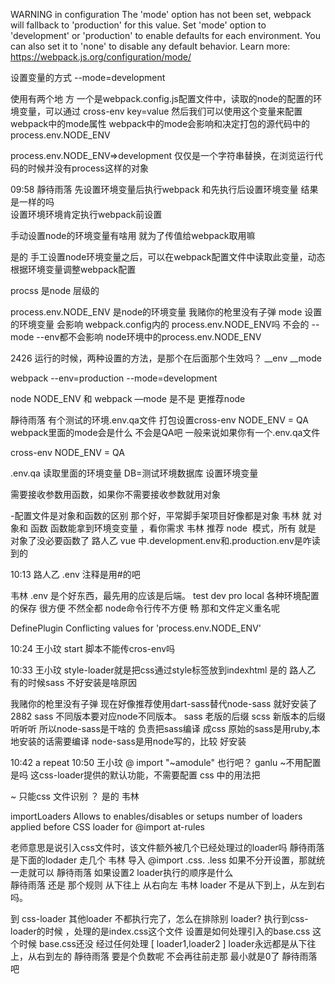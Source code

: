 


WARNING in configuration
The 'mode' option has not been set, webpack will fallback to 'production' for this value.
Set 'mode' option to 'development' or 'production' to enable defaults for each environment.
You can also set it to 'none' to disable any default behavior. Learn more: https://webpack.js.org/configuration/mode/


设置变量的方式
--mode=development


使用有两个地 方
一个是webpack.config.js配置文件中，读取的node的配置的环境变量，可以通过 cross-env key=value
然后我们可以使用这个变量来配置webpack中的mode属性
webpack中的mode会影响和决定打包的源代码中的 process.env.NODE_ENV

process.env.NODE_ENV=>development
仅仅是一个字符串替换，在浏览运行代码的时候并没有process这样的对象

09:58
靜待雨落
先设置环境变量后执行webpack   和先执行后设置环境变量 结果是一样的吗    
设置环境环境肯定执行webpack前设置 


手动设置node的环境变量有啥用 就为了传值给webpack取用嘛 

是的
手工设置node环境变量之后，可以在webpack配置文件中读取此变量，动态根据环境变量调整webpack配置


procss 是node 层级的

process.env.NODE_ENV 是node的环境变量
我赌你的枪里没有子弹
mode 设置的环境变量 会影响 webpack.config内的 process.env.NODE_ENV吗 不会的
--mode --env都不会影响 node环境中的process.env.NODE_ENV

2426
运行的时候，两种设置的方法，是那个在后面那个生效吗？ __env   __mode 

webpack --env=production --mode=development

node NODE_ENV  和 webpack —mode 是不是 更推荐node  

靜待雨落
有个测试的环境.env.qa文件    打包设置cross-env NODE_ENV = QA  webpack里面的mode会是什么 不会是QA吧 
一般来说如果你有一个.env.qa文件


cross-env NODE_ENV = QA

.env.qa
读取里面的环境变量
DB=测试环境数据库
设置环境变量


需要接收参数用函数，如果你不需要接收参数就用对象

-配置文件是对象和函数的区别 那个好，平常脚手架项目好像都是对象 
韦林
就 对象和 函数 函数能拿到环境变变量 ，看你需求 
韦林
推荐 node  模式，所有 就是 对象了没必要函数了 
路人乙
vue 中.development.env和.production.env是咋读到的 




10:13
路人乙
.env 注释是用#的吧 

韦林
.env 是个好东西，最先用的应该是后端。
test  dev pro local  各种环境配置的保存 很方便  不然全都 node命令行传不方便 
畅
那和文件定义重名呢 

DefinePlugin
Conflicting values for 'process.env.NODE_ENV'


10:24
王小玟
start 脚本不能传cros-env吗 



10:33
王小玟
style-loader就是把css通过style标签放到indexhtml 
是的
路人乙
有的时候sass 不好安装是啥原因 

我赌你的枪里没有子弹
现在好像推荐使用dart-sass替代node-sass 就好安装了 
2882
sass 不同版本要对应node不同版本。 
sass 老版的后缀
scss 新版本的后缀
听听听
所以node-sass是干啥的 
负责把sass编译 成css
原始的sass是用ruby,本地安装的话需要编译
node-sass是用node写的，比较 好安装


10:42
a
repeat 
10:50
王小玟
@ import "~amodule"  也行吧？ 
ganlu
~不用配置是吗 这css-loader提供的默认功能，不需要配置
css 中的用法把 

~ 只能css 文件识别 ？ 是的
韦林


importLoaders Allows to enables/disables or setups number of loaders applied before CSS loader for @import at-rules



老师意思是说引入css文件时，该文件额外被几个已经处理过的loader吗 
靜待雨落
是下面的lodader  走几个 
韦林
导入 @import .css. .less   如果不分开设置，那就统一走就可以 
靜待雨落
如果设置2  loader执行的顺序是什么  
靜待雨落
还是 那个规则 从下往上 从右向左 
韦林
loader 不是从下到上，从左到右吗。

到 css-loader 其他loader 不都执行完了，怎么在排除别 loader? 
执行到css-loader的时候 ，处理的是index.css这个文件
设置是如何处理引入的base.css
这个时候 base.css还没 经过任何处理
[
  loader1,loader2
]
loader永远都是从下往 上，从右到左的
靜待雨落
要是个负数呢  不会再往前走那 
最小就是0了
靜待雨落
吧 
